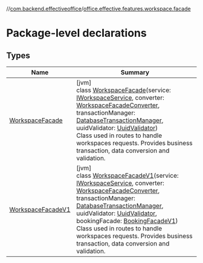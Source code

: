 //[com.backend.effectiveoffice](../../index.md)/[office.effective.features.workspace.facade](index.md)

# Package-level declarations

## Types

| Name | Summary |
|---|---|
| [WorkspaceFacade](-workspace-facade/index.md) | [jvm]<br>class [WorkspaceFacade](-workspace-facade/index.md)(service: [IWorkspaceService](../office.effective.serviceapi/-i-workspace-service/index.md), converter: [WorkspaceFacadeConverter](../office.effective.features.workspace.converters/-workspace-facade-converter/index.md), transactionManager: [DatabaseTransactionManager](../office.effective.common.utils/-database-transaction-manager/index.md), uuidValidator: [UuidValidator](../office.effective.common.utils/-uuid-validator/index.md))<br>Class used in routes to handle workspaces requests. Provides business transaction, data conversion and validation. |
| [WorkspaceFacadeV1](-workspace-facade-v1/index.md) | [jvm]<br>class [WorkspaceFacadeV1](-workspace-facade-v1/index.md)(service: [IWorkspaceService](../office.effective.serviceapi/-i-workspace-service/index.md), converter: [WorkspaceFacadeConverter](../office.effective.features.workspace.converters/-workspace-facade-converter/index.md), transactionManager: [DatabaseTransactionManager](../office.effective.common.utils/-database-transaction-manager/index.md), uuidValidator: [UuidValidator](../office.effective.common.utils/-uuid-validator/index.md), bookingFacade: [BookingFacadeV1](../office.effective.features.booking.facade/-booking-facade-v1/index.md))<br>Class used in routes to handle workspaces requests. Provides business transaction, data conversion and validation. |
